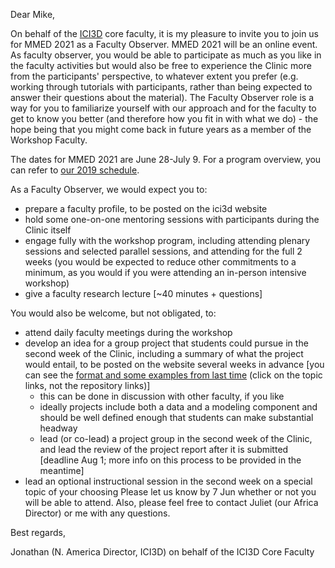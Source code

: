Dear Mike,

On behalf of the [ICI3D](https://www.ici3d.org/) core faculty, it is my pleasure to invite you to join us for MMED 2021 as a Faculty Observer. MMED 2021 will be an online event. As faculty observer, you would be able to participate as much as you like in the faculty activities but would also be free to experience the Clinic more from the participants' perspective, to whatever extent you prefer (e.g. working through tutorials with participants, rather than being expected to answer their questions about the material). The Faculty Observer role is a way for you to familiarize yourself with our approach and for the faculty to get to know you better (and therefore how you fit in with what we do) - the hope being that you might come back in future years as a member of the Workshop Faculty. 

The dates for MMED 2021 are June 28-July 9. For a program overview, you can refer to [our 2019 schedule](http://www.ici3d.org/MMED/schedule/2019).  

As a Faculty Observer, we would expect you to:

* prepare a faculty profile, to be posted on the ici3d website
* hold some one-on-one mentoring sessions with participants during the Clinic itself
* engage fully with the workshop program, including attending plenary sessions and selected parallel sessions, and attending for the full 2 weeks (you would be expected to reduce other commitments to a minimum, as you would if you were attending an in-person intensive workshop)
* give a faculty research lecture [~40 minutes + questions]

You would also be welcome, but not obligated, to:

* attend daily faculty meetings during the workshop
* develop an idea for a group project that students could pursue in the second week of the Clinic, including a summary of what the project would entail, to be posted on the website several weeks in advance [you can see the [format and some examples from last time](http://www.ici3d.org/MMED/projects/2019) (click on the topic links, not the repository links)]
   * this can be done in discussion with other faculty, if you like
   * ideally projects include both a data and a modeling component and should be well defined enough that students can make substantial headway
	* lead (or co-lead) a project group in the second week of the Clinic, and lead the review of the project report after it is submitted [deadline Aug 1; more info on this process to be provided in the meantime]
* lead an optional instructional session in the second week on a special topic of your choosing
Please let us know by 7 Jun whether or not you will be able to attend. Also, please feel free to contact Juliet (our Africa Director) or me with any questions.

Best regards,


Jonathan (N. America Director, ICI3D) on behalf of the ICI3D Core Faculty

